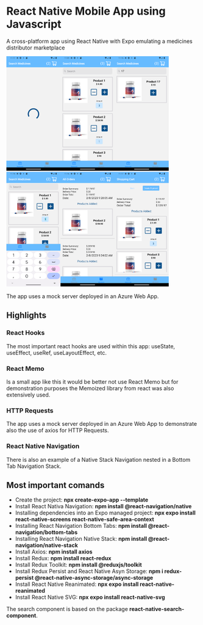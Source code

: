 <!-- @format -->

# React Native Mobile App using Javascript

A cross-platform app using React Native with Expo emulating a medicines distributor marketplace

<img src="Loading.png" alt= 'Loading Screenshot'  height="300px"><img src="SearchMeds.png" alt= 'Search Meds Screenshot'  height="300px"><img src="SearchMeds17.png" alt= 'Search Med 17 Screenshot'  height="300px"><img src="SearchUpdateAmount.png" alt= 'Update Med Amount Screenshot'  height="300px"><img src="AllOrders.png" alt= 'All Orders Screenshot'  height="300px"><img src="ShoppingCart.png" alt= 'Shopping Cart Screenshot'  height="300px">

The app uses a mock server deployed in an Azure Web App.

## Highlights

### React Hooks

The most important react hooks are used within this app: useState, useEffect, useRef, useLayoutEffect, etc.

### React Memo

Is a small app like this it would be better not use React Memo but for demonstration purposes the Memoized library from react was also extensively used.

### HTTP Requests

The app uses a mock server deployed in an Azure Web App to demonstrate also the use of axios for HTTP Requests.

### React Native Navigation

There is also an example of a Native Stack Navigation nested in a Bottom Tab Navigation Stack.

## Most important comands

- Create the project: **npx create-expo-app --template**
- Install React Nativa Navigation: **npm install @react-navigation/native**
- Installing dependencies into an Expo managed project​: **npx expo install react-native-screens react-native-safe-area-context**
- Installing React Navigation Bottom Tabs: **npm install @react-navigation/bottom-tabs**
- Installing React Navigation Native Stack: **npm install @react-navigation/native-stack**
- Install Axios: **npm install axios**
- Install Redux: **npm install react-redux**
- Install Redux Toolkit: **npm install @reduxjs/toolkit**
- Install Redux Persist and React Native Asyn Storage: **npm i redux-persist @react-native-async-storage/async-storage**
- Install React Native Reanimated: **npx expo install react-native-reanimated**
- Install React Native SVG: **npx expo install react-native-svg**

The search component is based on the package **react-native-search-component**.
